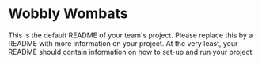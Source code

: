 # Wobbly Wombats
This is the default README of your team's project. Please replace this by a README with more information on your project. At the very least, your README should contain information on how to set-up and run your project.
